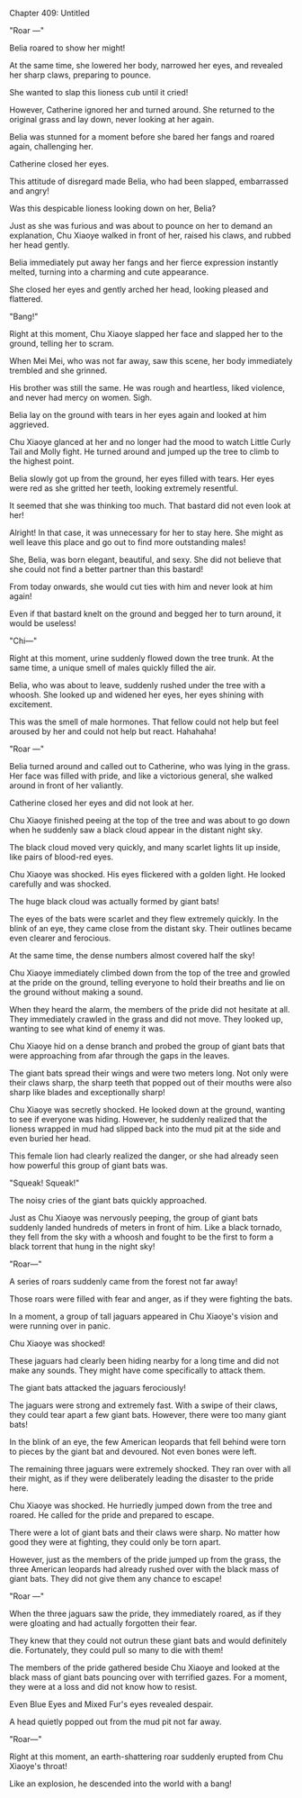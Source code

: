 Chapter 409: Untitled

"Roar —"

Belia roared to show her might\!

At the same time, she lowered her body, narrowed her eyes, and revealed her sharp claws, preparing to pounce.

She wanted to slap this lioness cub until it cried\!

However, Catherine ignored her and turned around. She returned to the original grass and lay down, never looking at her again.

Belia was stunned for a moment before she bared her fangs and roared again, challenging her.

Catherine closed her eyes.

This attitude of disregard made Belia, who had been slapped, embarrassed and angry\!

Was this despicable lioness looking down on her, Belia?

Just as she was furious and was about to pounce on her to demand an explanation, Chu Xiaoye walked in front of her, raised his claws, and rubbed her head gently.

Belia immediately put away her fangs and her fierce expression instantly melted, turning into a charming and cute appearance.

She closed her eyes and gently arched her head, looking pleased and flattered.

"Bang\!"

Right at this moment, Chu Xiaoye slapped her face and slapped her to the ground, telling her to scram.

When Mei Mei, who was not far away, saw this scene, her body immediately trembled and she grinned.

His brother was still the same. He was rough and heartless, liked violence, and never had mercy on women. Sigh.

Belia lay on the ground with tears in her eyes again and looked at him aggrieved.

Chu Xiaoye glanced at her and no longer had the mood to watch Little Curly Tail and Molly fight. He turned around and jumped up the tree to climb to the highest point.

Belia slowly got up from the ground, her eyes filled with tears. Her eyes were red as she gritted her teeth, looking extremely resentful.

It seemed that she was thinking too much. That bastard did not even look at her\!

Alright\! In that case, it was unnecessary for her to stay here. She might as well leave this place and go out to find more outstanding males\!

She, Belia, was born elegant, beautiful, and sexy. She did not believe that she could not find a better partner than this bastard\!

From today onwards, she would cut ties with him and never look at him again\!

Even if that bastard knelt on the ground and begged her to turn around, it would be useless\!

"Chi—"

Right at this moment, urine suddenly flowed down the tree trunk. At the same time, a unique smell of males quickly filled the air.

Belia, who was about to leave, suddenly rushed under the tree with a whoosh. She looked up and widened her eyes, her eyes shining with excitement.

This was the smell of male hormones. That fellow could not help but feel aroused by her and could not help but react. Hahahaha\!

"Roar —"

Belia turned around and called out to Catherine, who was lying in the grass. Her face was filled with pride, and like a victorious general, she walked around in front of her valiantly.

Catherine closed her eyes and did not look at her.

Chu Xiaoye finished peeing at the top of the tree and was about to go down when he suddenly saw a black cloud appear in the distant night sky.

The black cloud moved very quickly, and many scarlet lights lit up inside, like pairs of blood-red eyes.

Chu Xiaoye was shocked. His eyes flickered with a golden light. He looked carefully and was shocked.

The huge black cloud was actually formed by giant bats\!

The eyes of the bats were scarlet and they flew extremely quickly. In the blink of an eye, they came close from the distant sky. Their outlines became even clearer and ferocious.

At the same time, the dense numbers almost covered half the sky\!

Chu Xiaoye immediately climbed down from the top of the tree and growled at the pride on the ground, telling everyone to hold their breaths and lie on the ground without making a sound.

When they heard the alarm, the members of the pride did not hesitate at all. They immediately crawled in the grass and did not move. They looked up, wanting to see what kind of enemy it was.

Chu Xiaoye hid on a dense branch and probed the group of giant bats that were approaching from afar through the gaps in the leaves.

The giant bats spread their wings and were two meters long. Not only were their claws sharp, the sharp teeth that popped out of their mouths were also sharp like blades and exceptionally sharp\!

Chu Xiaoye was secretly shocked. He looked down at the ground, wanting to see if everyone was hiding. However, he suddenly realized that the lioness wrapped in mud had slipped back into the mud pit at the side and even buried her head.

This female lion had clearly realized the danger, or she had already seen how powerful this group of giant bats was.

"Squeak\! Squeak\!"

The noisy cries of the giant bats quickly approached.

Just as Chu Xiaoye was nervously peeping, the group of giant bats suddenly landed hundreds of meters in front of him. Like a black tornado, they fell from the sky with a whoosh and fought to be the first to form a black torrent that hung in the night sky\!

"Roar—"

A series of roars suddenly came from the forest not far away\!

Those roars were filled with fear and anger, as if they were fighting the bats.

In a moment, a group of tall jaguars appeared in Chu Xiaoye's vision and were running over in panic.

Chu Xiaoye was shocked\!

These jaguars had clearly been hiding nearby for a long time and did not make any sounds. They might have come specifically to attack them.

The giant bats attacked the jaguars ferociously\!

The jaguars were strong and extremely fast. With a swipe of their claws, they could tear apart a few giant bats. However, there were too many giant bats\!

In the blink of an eye, the few American leopards that fell behind were torn to pieces by the giant bat and devoured. Not even bones were left.

The remaining three jaguars were extremely shocked. They ran over with all their might, as if they were deliberately leading the disaster to the pride here.

Chu Xiaoye was shocked. He hurriedly jumped down from the tree and roared. He called for the pride and prepared to escape.

There were a lot of giant bats and their claws were sharp. No matter how good they were at fighting, they could only be torn apart.

However, just as the members of the pride jumped up from the grass, the three American leopards had already rushed over with the black mass of giant bats. They did not give them any chance to escape\!

"Roar —"

When the three jaguars saw the pride, they immediately roared, as if they were gloating and had actually forgotten their fear.

They knew that they could not outrun these giant bats and would definitely die. Fortunately, they could pull so many to die with them\!

The members of the pride gathered beside Chu Xiaoye and looked at the black mass of giant bats pouncing over with terrified gazes. For a moment, they were at a loss and did not know how to resist.

Even Blue Eyes and Mixed Fur's eyes revealed despair.

A head quietly popped out from the mud pit not far away.

"Roar—"

Right at this moment, an earth-shattering roar suddenly erupted from Chu Xiaoye's throat\!

Like an explosion, he descended into the world with a bang\!